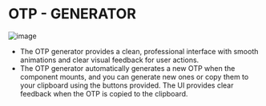 # OTP - GENERATOR 
![image](https://github.com/user-attachments/assets/3adbcdee-ef83-49cb-b968-286732d8b97e)

- The OTP generator provides a clean, professional interface with smooth animations and clear visual feedback for user actions.
- The OTP generator automatically generates a new OTP when the component mounts, and you can generate new ones or copy them to your clipboard using the buttons provided. The UI provides clear feedback when the OTP is copied to the clipboard. 
